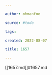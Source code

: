```yaml
---

author: ohmanfoo

source: #todo

tags: 

created: 2022-08-07

title: 1657

---
```

[[1657.md]]#1657.md